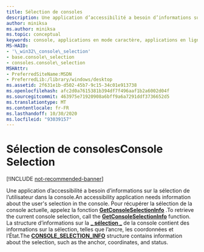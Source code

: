 ```yaml
---
title: Sélection de consoles
description: Une application d’accessibilité a besoin d’informations sur la sélection de l’utilisateur dans la console.
author: miniksa
ms.author: miniksa
ms.topic: conceptual
keywords: console, applications en mode caractère, applications en ligne de commande, applications de terminal, API console
MS-HAID:
- '\_win32\_console\_selection'
- base.console\_selection
- consoles.console\_selection
MSHAttr:
- PreferredSiteName:MSDN
- PreferredLib:/library/windows/desktop
ms.assetid: 2f631e1b-d502-45b7-9c15-34c01e913738
ms.openlocfilehash: afc2d0a7615381b394df7f496aaf1b2a6002d04f
ms.sourcegitcommit: 463975e71920908a6bff9a6a7291ddf3736652d5
ms.translationtype: MT
ms.contentlocale: fr-FR
ms.lasthandoff: 10/30/2020
ms.locfileid: "93039157"
---
```

# <a name="console-selection"></a><span data-ttu-id="ca515-104">Sélection de consoles</span><span class="sxs-lookup"><span data-stu-id="ca515-104">Console Selection</span></span>

[!INCLUDE [not-recommended-banner](./includes/not-recommended-banner.md)]

<span data-ttu-id="ca515-105">Une application d’accessibilité a besoin d’informations sur la sélection de l’utilisateur dans la console.</span><span class="sxs-lookup"><span data-stu-id="ca515-105">An accessibility application needs information about the user's selection in the console.</span></span> <span data-ttu-id="ca515-106">Pour récupérer la sélection de la console actuelle, appelez la fonction [**GetConsoleSelectionInfo**](getconsoleselectioninfo.md) .</span><span class="sxs-lookup"><span data-stu-id="ca515-106">To retrieve the current console selection, call the [**GetConsoleSelectionInfo**](getconsoleselectioninfo.md) function.</span></span> <span data-ttu-id="ca515-107">La structure d’informations sur la [**\_ sélection \_**](console-selection-info-str.md) de la console contient des informations sur la sélection, telles que l’ancre, les coordonnées et l’État.</span><span class="sxs-lookup"><span data-stu-id="ca515-107">The [**CONSOLE\_SELECTION\_INFO**](console-selection-info-str.md) structure contains information about the selection, such as the anchor, coordinates, and status.</span></span>
